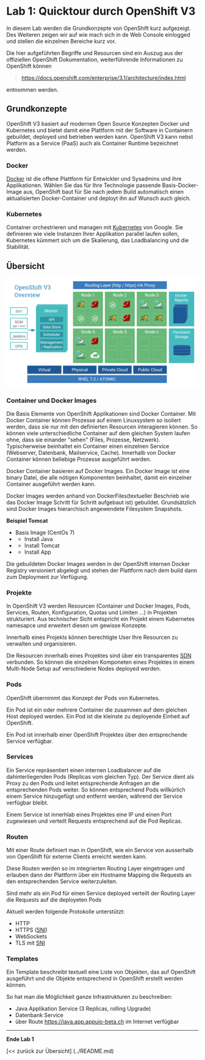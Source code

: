 # Lab 1: Quicktour durch OpenShift V3

In diesem Lab werden die Grundkonzepte von OpenShift kurz aufgezeigt. Des Weiteren zeigen wir auf wie mach sich in de Web Console einlogged und stellen die einzelnen Bereiche kurz vor.

Die hier aufgeführten Begriffe und Resourcen sind ein Auszug aus der offiziellen OpenShift Dokumentation, weiterführende Informationen zu OpenShift können 

> https://docs.openshift.com/enterprise/3.1/architecture/index.html 

entnommen werden. 

## Grundkonzepte

OpenShift V3 basiert auf modernen Open Source Konzepten Docker und Kubernetes und bietet damit eine Plattform mit der Software in Containern gebuildet, deployed und betrieben werden kann. OpenShift V3 kann nebst Platform as a Service (PaaS) auch als Container Runtime bezeichnet werden.

### Docker

[Docker](https://www.docker.com/) ist die offene Plattform für Entwickler und Sysadmins und ihre Applikationen. Wählen Sie das für Ihre Technologie passende Basis-Docker-Image aus, OpenShift baut für Sie nach jedem Build automatisch einen aktualisierten Docker-Container und deployt ihn auf Wunsch auch gleich.

### Kubernetes 

Container orchestrieren und managen mit [Kubernetes](http://kubernetes.io/) von Google. Sie definieren wie viele Instanzen Ihrer Applikation parallel laufen sollen, Kubernetes kümmert sich um die Skalierung, das Loadbalancing und die Stabilität.

## Übersicht

![Overview](../images/ose3-overview.png)

### Container und Docker Images

Die Basis Elemente von OpenShift Applikationen sind Docker Container. Mit Docker Container können Prozesse auf einem Linuxsystem so isoliert werden, dass sie nur mit den definierten Resourcen interagieren können. So können viele unterschiedliche Container auf dem gleichen System laufen ohne, dass sie einander "sehen" (Files, Prozesse, Netzwerk). Typischerweise beinhaltet ein Container einen einzelnen Service (Webserver, Datenbank, Mailservice, Cache). Innerhalb von Docker Container können beliebige Prozesse ausgeführt werden.

Docker Container basieren auf Docker Images. Ein Docker Image ist eine binary Datei, die alle nötigen Komponenten beinhaltet, damit ein einzelner Container ausgeführt werden kann.

Docker Images werden anhand von DockerFiles(textueller Beschrieb wie das Docker Image Schritt für Schritt aufgebaut ist) gebuildet. Grundsätzlich sind Docker Images hierarchisch angewendete Filesystem Snapshots.

**Beispiel Tomcat**
- Basis Image (CentOs 7)
- + Install Java 
- + Install Tomcat
- + Install App

Die gebuildeten Docker Images werden in der OpenShift internen Docker Registry versioniert abgelegt und stehen der Plattform nach dem build dann zum Deployment zur Verfügung.

### Projekte

In OpenShift V3 werden Resourcen (Container und Docker Images, Pods, Services, Routen, Konfiguration, Quotas und Limiten ...) in Projekten strukturiert. Aus technischer Sicht entspricht ein Projekt einem Kubernetes namesapce und erweitert diesen um gewisse Konzepte. 

Innerhalb eines Projekts können berechtigte User Ihre Resourcen zu verwalten und organisieren. 

Die Resourcen innerhalb eines Projektes sind über ein transparentes [SDN](https://de.wikipedia.org/wiki/Software-defined_networking) verbunden. So können die einzelnen Komponeten eines Projektes in einem Multi-Node Setup auf verschiedene Nodes deployed werden.

### Pods

OpenShift übernimmt das Konzept der Pods von Kubernetes.

Ein Pod ist ein oder mehrere Container die zusammen auf dem gleichen Host deployed werden. Ein Pod ist die kleinste zu deployende Einheit auf OpenShift.

Ein Pod ist innerhalb einer OpenShift Projektes über den entsprechende Service verfügbar.

### Services

Ein Service repräsentiert einen internen Loadbalancer auf die dahinterliegenden Pods (Replicas vom gleichen Typ). Der Service dient als Proxy zu den Pods und leitet entsprechende Anfragen an die entsprechenden Pods weiter. So können entsprechend Pods willkürlich einem Service hinzugefügt und entfernt werden, während der Service verfügbar bleibt.

Einem Service ist innerhlab eines Projektes eine IP und einen Port zugewiesen und verteilt Requests entsprechend auf die Pod Replicas.

### Routen

Mit einer Route definiert man in OpenShift, wie ein Service von ausserhalb von OpenShift für externe Clients erreicht werden kann. 

Diese Routen werden so im integrierten Routing Layer eingetragen und erlauben dann der Plattform über ein Hostname Mapping die Requests an den entsprechenden Service weiterzuleiten.

Sind mehr als ein Pod für einen Service deployed verteilt der Routing Layer die Requests auf die deployeten Pods

Aktuell werden folgende Protokolle unterstützt:

- HTTP
- HTTPS ([SNI](https://en.wikipedia.org/wiki/Server_Name_Indication))
- WebSockets
- TLS mit [SNI](https://en.wikipedia.org/wiki/Server_Name_Indication)

### Templates

Ein Template beschreibt textuell eine Liste von Objekten, das auf OpenShift ausgeführt und die Objekte entsprechend in OpenShift erstellt werden können.

So hat man die Möglichkeit ganze Infrastrukturen zu beschreiben:

- Java Applikation Service (3 Replicas, rolling Upgrade)
- Datenbank Service
- über Route https://java.app.appuio-beta.ch im Internet verfügbar

---

**Ende Lab 1**

[<< zurück zur Übersicht] (../README.md)